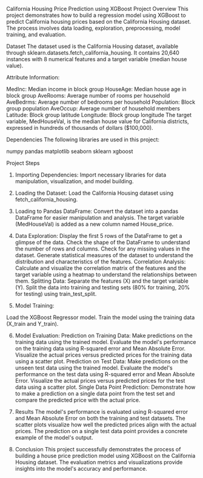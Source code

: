 California Housing Price Prediction using XGBoost
Project Overview
This project demonstrates how to build a regression model using XGBoost to predict California housing prices based on the California Housing dataset.
The process involves data loading, exploration, preprocessing, model training, and evaluation.

Dataset
The dataset used is the California Housing dataset, available through sklearn.datasets.fetch_california_housing. It contains 20,640 instances with 8 numerical features and a target variable (median house value).

Attribute Information:

MedInc: Median income in block group
HouseAge: Median house age in block group
AveRooms: Average number of rooms per household
AveBedrms: Average number of bedrooms per household
Population: Block group population
AveOccup: Average number of household members
Latitude: Block group latitude
Longitude: Block group longitude
The target variable, MedHouseVal, is the median house value for California districts, expressed in hundreds of thousands of dollars ($100,000).

Dependencies
The following libraries are used in this project:

numpy
pandas
matplotlib
seaborn
sklearn
xgboost

Project Steps
1. Importing Dependencies: Import necessary libraries for data manipulation, visualization, and model building.
2. Loading the Dataset: Load the California Housing dataset using fetch_california_housing.
3. Loading to Pandas DataFrame: Convert the dataset into a pandas DataFrame for easier manipulation and analysis. The target variable (MedHouseVal) is added as a new column named House_price.
4. Data Exploration:
Display the first 5 rows of the DataFrame to get a glimpse of the data.
Check the shape of the DataFrame to understand the number of rows and columns.
Check for any missing values in the dataset.
Generate statistical measures of the dataset to understand the distribution and characteristics of the features.
Correlation Analysis: Calculate and visualize the correlation matrix of the features and the target variable using a heatmap to understand the relationships between them.
Splitting Data: Separate the features (X) and the target variable (Y). Split the data into training and testing sets (80% for training, 20% for testing) using train_test_split.

6. Model Training:
   
Load the XGBoost Regressor model.
Train the model using the training data (X_train and Y_train).

6. Model Evaluation:
Prediction on Training Data: Make predictions on the training data using the trained model.
Evaluate the model's performance on the training data using R-squared error and Mean Absolute Error.
Visualize the actual prices versus predicted prices for the training data using a scatter plot.
Prediction on Test Data: Make predictions on the unseen test data using the trained model.
Evaluate the model's performance on the test data using R-squared error and Mean Absolute Error.
Visualize the actual prices versus predicted prices for the test data using a scatter plot.
Single Data Point Prediction: Demonstrate how to make a prediction on a single data point from the test set and compare the predicted price with the actual price.

7. Results
The model's performance is evaluated using R-squared error and Mean Absolute Error on both the training and test datasets. The scatter plots visualize how well the predicted prices align with the actual prices. The prediction on a single test data point provides a concrete example of the model's output.

8. Conclusion
This project successfully demonstrates the process of building a house price prediction model using XGBoost on the California Housing dataset. The evaluation metrics and visualizations provide insights into the model's accuracy and performance.
